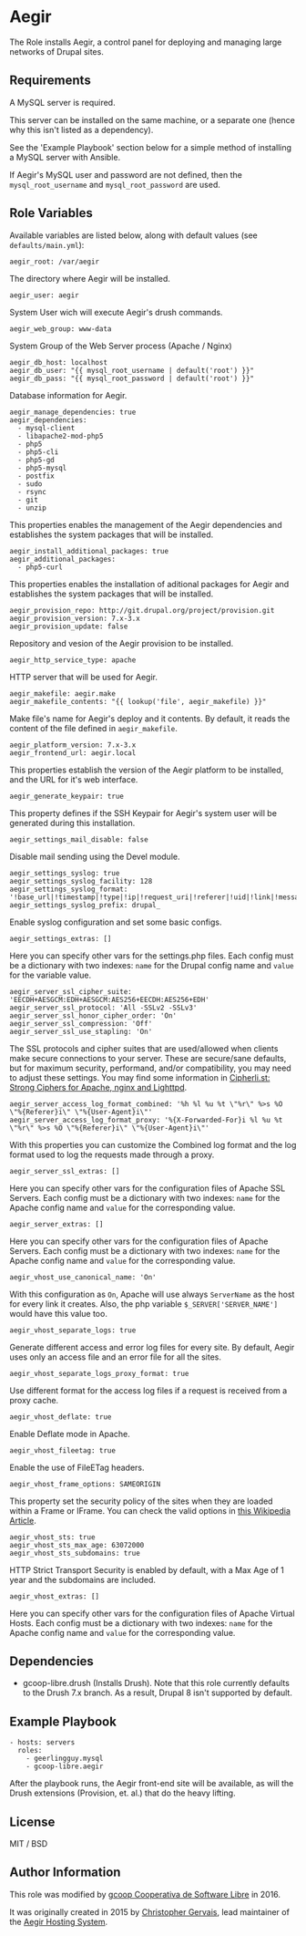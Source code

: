 Aegir
=====

The Role installs Aegir, a control panel for deploying and managing large networks of Drupal sites.

Requirements
------------

A MySQL server is required.

This server can be installed on the same machine, or a separate one (hence why this isn't listed as a dependency).

See the 'Example Playbook' section below for a simple method of installing a MySQL server with Ansible.

If Aegir's MySQL user and password are not defined, then the `mysql_root_username` and `mysql_root_password` are used.

Role Variables
--------------

Available variables are listed below, along with default values (see `defaults/main.yml`):

    aegir_root: /var/aegir

The directory where Aegir will be installed.

    aegir_user: aegir

System User wich will execute Aegir's drush commands.

    aegir_web_group: www-data

System Group of the Web Server process (Apache / Nginx)

    aegir_db_host: localhost
    aegir_db_user: "{{ mysql_root_username | default('root') }}"
    aegir_db_pass: "{{ mysql_root_password | default('root') }}"

Database information for Aegir.

    aegir_manage_dependencies: true
    aegir_dependencies:
      - mysql-client
      - libapache2-mod-php5
      - php5
      - php5-cli
      - php5-gd
      - php5-mysql
      - postfix
      - sudo
      - rsync
      - git
      - unzip

This properties enables the management of the Aegir dependencies and establishes the system packages that will be installed.

    aegir_install_additional_packages: true
    aegir_additional_packages:
      - php5-curl

This properties enables the installation of aditional packages for Aegir and establishes the system packages that will be installed.

    aegir_provision_repo: http://git.drupal.org/project/provision.git
    aegir_provision_version: 7.x-3.x
    aegir_provision_update: false

Repository and vesion of the Aegir provision to be installed.

    aegir_http_service_type: apache

HTTP server that will be used for Aegir.

    aegir_makefile: aegir.make
    aegir_makefile_contents: "{{ lookup('file', aegir_makefile) }}"

Make file's name for Aegir's deploy and it contents. By default, it reads the content of the file defined in `aegir_makefile`.

    aegir_platform_version: 7.x-3.x
    aegir_frontend_url: aegir.local

This properties establish the version of the Aegir platform to be installed, and the URL for it's web interface.

    aegir_generate_keypair: true

This property defines if the SSH Keypair for Aegir's system user will be generated during this installation.

    aegir_settings_mail_disable: false

Disable mail sending using the Devel module.

    aegir_settings_syslog: true
    aegir_settings_syslog_facility: 128
    aegir_settings_syslog_format: '!base_url|!timestamp|!type|!ip|!request_uri|!referer|!uid|!link|!message'
    aegir_settings_syslog_prefix: drupal_

Enable syslog configuration and set some basic configs.

    aegir_settings_extras: []

Here you can specify other vars for the settings.php files. Each config must be a dictionary with two indexes: `name` for the Drupal config name and `value` for the variable value.

    aegir_server_ssl_cipher_suite: 'EECDH+AESGCM:EDH+AESGCM:AES256+EECDH:AES256+EDH'
    aegir_server_ssl_protocol: 'All -SSLv2 -SSLv3'
    aegir_server_ssl_honor_cipher_order: 'On'
    aegir_server_ssl_compression: 'Off'
    aegir_server_ssl_use_stapling: 'On'

The SSL protocols and cipher suites that are used/allowed when clients make secure connections to your server. These are secure/sane defaults, but for maximum security, performand, and/or compatibility, you may need to adjust these settings. You may find some information in [Cipherli.st: Strong Ciphers for Apache, nginx and Lighttpd](https://cipherli.st/).

    aegir_server_access_log_format_combined: '%h %l %u %t \"%r\" %>s %O \"%{Referer}i\" \"%{User-Agent}i\"'
    aegir_server_access_log_format_proxy: '%{X-Forwarded-For}i %l %u %t \"%r\" %>s %O \"%{Referer}i\" \"%{User-Agent}i\"'

With this properties you can customize the Combined log format and the log format used to log the requests made through a proxy.

    aegir_server_ssl_extras: []

Here you can specify other vars for the configuration files of Apache SSL Servers. Each config must be a dictionary with two indexes: `name` for the Apache config name and `value` for the corresponding value.

    aegir_server_extras: []

Here you can specify other vars for the configuration files of Apache Servers. Each config must be a dictionary with two indexes: `name` for the Apache config name and `value` for the corresponding value.

    aegir_vhost_use_canonical_name: 'On'

With this configuration as `On`, Apache will use always `ServerName` as the host for every link it creates. Also, the php variable `$_SERVER['SERVER_NAME']` would have this value too.

    aegir_vhost_separate_logs: true

Generate different access and error log files for every site. By default, Aegir uses only an access file and an error file for all the sites.

    aegir_vhost_separate_logs_proxy_format: true

Use different format for the access log files if a request is received from a proxy cache.

    aegir_vhost_deflate: true

Enable Deflate mode in Apache.

    aegir_vhost_fileetag: true

Enable the use of FileETag headers.

    aegir_vhost_frame_options: SAMEORIGIN

This property set the security policy of the sites when they are loaded within a Frame or IFrame. You can check the valid options in [this Wikipedia Article](https://en.wikipedia.org/wiki/List_of_HTTP_header_fields#Frame-Options).

    aegir_vhost_sts: true
    aegir_vhost_sts_max_age: 63072000
    aegir_vhost_sts_subdomains: true

HTTP Strict Transport Security is enabled by default, with a Max Age of 1 year and the subdomains are included.

    aegir_vhost_extras: []

Here you can specify other vars for the configuration files of Apache Virtual Hosts. Each config must be a dictionary with two indexes: `name` for the Apache config name and `value` for the corresponding value.

Dependencies
------------

  - gcoop-libre.drush (Installs Drush). Note that this role currently defaults to the Drush 7.x branch. As a result, Drupal 8 isn't supported by default.

Example Playbook
----------------

    - hosts: servers
      roles:
        - geerlingguy.mysql
        - gcoop-libre.aegir

After the playbook runs, the Aegir front-end site will be available, as will the Drush extensions (Provision, et. al.) that do the heavy lifting.

License
-------

MIT / BSD

Author Information
------------------

This role was modified by [gcoop Cooperativa de Software Libre](http://gcoop.coop) in 2016.

It was originally created in 2015 by [Christopher Gervais](http://ergonlogic.com/), lead maintainer of the [Aegir Hosting System](http://www.aegirproject.org).
